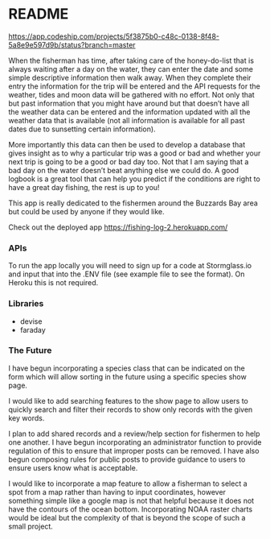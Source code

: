 # README

https://app.codeship.com/projects/5f3875b0-c48c-0138-8f48-5a8e9e597d9b/status?branch=master

When the fisherman has time, after taking care of the honey-do-list that is always waiting after a day on the water, they can enter the date and some simple descriptive information then walk away.  When they complete their entry the information for the trip will be entered and the API requests for the weather, tides and moon data will be gathered with no effort.  Not only that but past information that you might have around but that doesn’t have all the weather data can be entered and the information updated with all the weather data that is available (not all information is available for all past dates due to sunsetting certain information).

More importantly this data can then be used to develop a database that gives insight as to why a particular trip was a good or bad and whether your next trip is going to be a good or bad day too.  Not that I am saying that a bad day on the water doesn’t beat anything else we could do.  A good logbook is a great tool that can help you predict if the conditions are right to have a great day fishing, the rest is up to you!

This app is really dedicated to the fishermen around the Buzzards Bay area but could be used by anyone if they would like.  

Check out the deployed app https://fishing-log-2.herokuapp.com/

### APIs

To run the app locally you will need to sign up for a code at Stormglass.io and input that into the .ENV file (see example file to see the format).  On Heroku this is not required.

### Libraries
* devise
* faraday

### The Future

I have begun incorporating a species class that can be indicated on the form which will allow sorting in the future using a specific species show page.

I would like to add searching features to the show page to allow users to quickly search and filter their records to show only records with the given key words.

I plan to add shared records and a review/help section for fishermen to help one another.  I have begun incorporating an administrator function to provide regulation of this to ensure that improper posts can be removed.  I have also begun composing rules for public posts to provide guidance to users to ensure users know what is acceptable.

I would like to incorporate a map feature to allow a fisherman to select a spot from a map rather than having to input coordinates, however something simple like a google map is not that helpful because it does not have the contours of the ocean bottom.  Incorporating NOAA raster charts would be ideal but the complexity of that is beyond the scope of such a small project.

